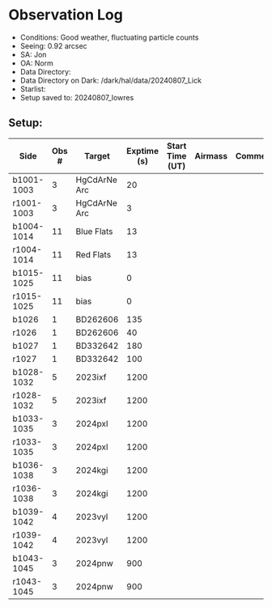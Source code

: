 # Observation Log

* Conditions: Good weather, fluctuating particle counts
* Seeing: 0.92 arcsec
* SA: Jon
* OA: Norm
* Data Directory: 
* Data Directory on Dark: /dark/hal/data/20240807_Lick
* Starlist: 
* Setup saved to: 20240807_lowres

## Setup: 


| Side | Obs #     | Target    | Exptime (s) | Start Time (UT) | Airmass | Comments                                                   |
|------|-----------|-----------|-------------|-----------------|---------|------------------------------------------------------------|
|b1001-1003|3|HgCdArNe Arc      |20| |||
|r1001-1003|3|HgCdArNe Arc     |3| |||
|b1004-1014|11| Blue Flats |13| |||
|r1004-1014|11| Red Flats  |13| |||
|b1015-1025|11|bias      |0| |||
|r1015-1025|11|bias      |0| |||
|b1026|1|BD262606      |135| |||
|r1026|1|BD262606      |40| |||
|b1027|1|BD332642      |180| |||
|r1027|1|BD332642      |100| |||
|b1028-1032|5|2023ixf     |1200| |||
|r1028-1032|5|2023ixf     |1200| |||
|b1033-1035|3|2024pxl     |1200| |||
|r1033-1035|3|2024pxl     |1200| |||
|b1036-1038|3|2024kgi     |1200| |||
|r1036-1038|3|2024kgi     |1200| |||
|b1039-1042|4|2023vyl     |1200| |||
|r1039-1042|4|2023vyl     |1200| |||
|b1043-1045|3|2024pnw    |900| |||
|r1043-1045|3|2024pnw    |900| |||
